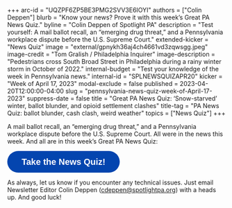 +++
arc-id = "UQZPF6ZP5BE3PMG2SVV3E6IOYI"
authors = ["Colin Deppen"]
blurb = "Know your news? Prove it with this week’s Great PA News Quiz."
byline = "Colin Deppen of Spotlight PA"
description = "Test yourself: A mail ballot recall, an “emerging drug threat,” and a Pennsylvania workplace dispute before the U.S. Supreme Court."
extended-kicker = "News Quiz"
image = "external/gpnykh36aj4ch4661vd3zqwsgg.jpeg"
image-credit = "Tom Gralish / Philadelphia Inquirer"
image-description = "Pedestrians cross South Broad Street in Philadelphia during a rainy winter storm in October of 2022."
internal-budget = "Test your knowledge of the week in Pennsylvania news."
internal-id = "SPLNEWSQUIZAPR20"
kicker = "Week of April 17, 2023"
modal-exclude = false
published = 2023-04-20T12:00:00-04:00
slug = "pennsylvania-news-quiz-week-of-April-17-2023"
suppress-date = false
title = "Great PA News Quiz: ‘Snow-starved’ winter, ballot blunder, and opioid settlement clashes"
title-tag = "PA News Quiz: ballot blunder, cash clash, weird weather"
topics = ["News Quiz"]
+++

A mail ballot recall, an “emerging drug threat,” and a Pennsylvania workplace dispute before the U.S. Supreme Court. All were in the news this week. And all are in this week’s Great PA News Quiz: 

<button data-tf-popup="lPPUKBe2" data-tf-opacity="100" data-tf-size="100" data-tf-iframe-props="title=SPL News Quiz Week 13 - April 20" data-tf-transitive-search-params data-tf-medium="snippet" style="all:unset;font-family:Helvetica,Arial,sans-serif;display:inline-block;max-width:100%;white-space:nowrap;overflow:hidden;text-overflow:ellipsis;background-color:#0445AF;color:#fff;font-size:20px;border-radius:25px;padding:0 33px;font-weight:bold;height:50px;cursor:pointer;line-height:50px;text-align:center;margin:0;text-decoration:none;">Take the News Quiz!</button><script src="//embed.typeform.com/next/embed.js"></script>

As always, let us know if you encounter any technical issues. Just email Newsletter Editor Colin Deppen (<a href="mailto:cdeppen@spotlightpa.org">cdeppen@spotlightpa.org</a>) with a heads up. And good luck!
